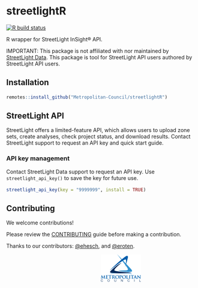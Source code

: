 
# streetlightR

<!-- badges: start -->

[![R build
status](https://github.com/Metropolitan-Council/streetlightR/workflows/R-CMD-check/badge.svg)](https://github.com/Metropolitan-Council/streetlightR/actions)
<!-- badges: end -->

R wrapper for StreetLight InSight® API.

IMPORTANT: This package is not affiliated with nor maintained by
[StreetLight Data](https://www.streetlightdata.com/). This package is
tool for StreetLight API users authored by StreetLight API users.

## Installation

``` r
remotes::install_github("Metropolitan-Council/streetlightR")
```

## StreetLight API

StreetLight offers a limited-feature API, which allows users to upload
zone sets, create analyses, check project status, and download results.
Contact StreetLight support to request an API key and quick start guide.

### API key management

Contact StreetLight Data support to request an API key. Use
`streetlight_api_key()` to save the key for future use.

``` r
streetlight_api_key(key = "9999999", install = TRUE)
```

## Contributing

We welcome contributions!

Please review the [CONTRIBUTING](.github/CONTRIBUTING.md) guide before
making a contribution.

Thanks to our contributors: [@ehesch](https://github.com/ehesch), and
[@eroten](https://github.com/eroten).

<a href="https://metrocouncil.org" target="_blank"><img src="man/figures/main-logo.png" style="margin-left: 50%;margin-right: 50%;">

<div>

</div>

</a>
